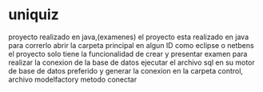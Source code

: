 # uniquiz
 proyecto realizado en java,(examenes)
el proyecto esta realizado en java para correrlo abrir la carpeta principal en algun ID como eclipse o netbens
el proyecto solo tiene la funcionalidad de crear y presentar examen
para realizar la conexion de la base de datos ejecutar el archivo sql en su motor de base de datos preferido
y generar la conexion en la carpeta control, archivo modelfactory metodo conectar